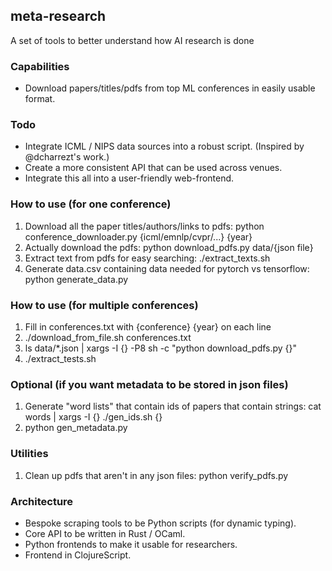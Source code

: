 ## meta-research

A set of tools to better understand how AI research is done

### Capabilities
- Download papers/titles/pdfs from top ML conferences in easily usable format.

### Todo

- Integrate ICML / NIPS data sources into a robust script.  (Inspired by @dcharrezt's work.)
- Create a more consistent API that can be used across venues.
- Integrate this all into a user-friendly web-frontend.

### How to use (for one conference)
1. Download all the paper titles/authors/links to pdfs: python conference_downloader.py {icml/emnlp/cvpr/...} {year}
2. Actually download the pdfs: python download_pdfs.py data/{json file}
3. Extract text from pdfs for easy searching: ./extract_texts.sh
4. Generate data.csv containing data needed for pytorch vs tensorflow: python generate_data.py

### How to use (for multiple conferences)
1. Fill in conferences.txt with {conference} {year} on each line
2. ./download_from_file.sh conferences.txt
3. ls data/*.json | xargs -I {} -P8 sh -c "python download_pdfs.py {}"
4. ./extract_tests.sh

### Optional (if you want metadata to be stored in json files)
1. Generate "word lists" that contain ids of papers that contain strings: cat words | xargs -I {} ./gen_ids.sh {}
2. python gen_metadata.py

### Utilities
1. Clean up pdfs that aren't in any json files: python verify_pdfs.py

### Architecture

- Bespoke scraping tools to be Python scripts (for dynamic typing).
- Core API to be written in Rust / OCaml.
- Python frontends to make it usable for researchers.
- Frontend in ClojureScript.

